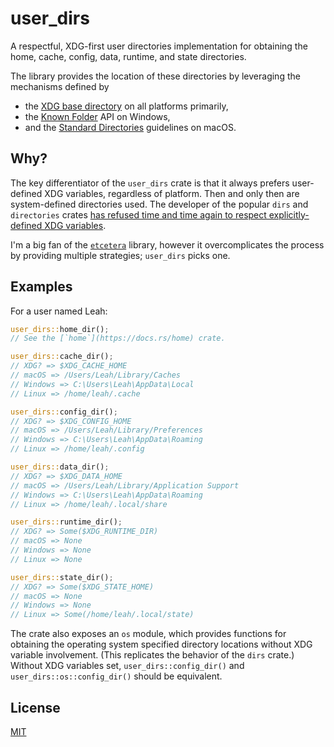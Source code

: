 # user_dirs

A respectful, XDG-first user directories implementation for obtaining the home, cache, config, data, runtime, and state directories.

The library provides the location of these directories by leveraging the mechanisms defined by

- the [XDG base directory](https://standards.freedesktop.org/basedir-spec/basedir-spec-latest.html) on all platforms primarily,
- the [Known Folder](https://msdn.microsoft.com/en-us/library/windows/desktop/dd378457.aspx) API on Windows,
- and the [Standard Directories](https://developer.apple.com/library/content/documentation/FileManagement/Conceptual/FileSystemProgrammingGuide/FileSystemOverview/FileSystemOverview.html#//apple_ref/doc/uid/TP40010672-CH2-SW6) guidelines on macOS.

## Why?

The key differentiator of the `user_dirs` crate is that it always prefers user-defined XDG variables, regardless of platform. Then and only then are system-defined directories used. The developer of the popular `dirs` and `directories` crates [has refused time and time again to respect explicitly-defined XDG variables](https://github.com/dirs-dev/directories-rs/issues/47#issuecomment-478337412).

I'm a big fan of the [`etcetera`](https://docs.rs/etcetera/latest/etcetera/) library, however it overcomplicates the process by providing multiple strategies; `user_dirs` picks one.

## Examples

For a user named Leah:

```rust
user_dirs::home_dir();
// See the [`home`](https://docs.rs/home) crate.

user_dirs::cache_dir();
// XDG? => $XDG_CACHE_HOME
// macOS => /Users/Leah/Library/Caches
// Windows => C:\Users\Leah\AppData\Local
// Linux => /home/leah/.cache

user_dirs::config_dir();
// XDG? => $XDG_CONFIG_HOME
// macOS => /Users/Leah/Library/Preferences
// Windows => C:\Users\Leah\AppData\Roaming
// Linux => /home/leah/.config

user_dirs::data_dir();
// XDG? => $XDG_DATA_HOME
// macOS => /Users/Leah/Library/Application Support
// Windows => C:\Users\Leah\AppData\Roaming
// Linux => /home/leah/.local/share

user_dirs::runtime_dir();
// XDG? => Some($XDG_RUNTIME_DIR)
// macOS => None
// Windows => None
// Linux => None

user_dirs::state_dir();
// XDG? => Some($XDG_STATE_HOME)
// macOS => None
// Windows => None
// Linux => Some(/home/leah/.local/state)
```

The crate also exposes an `os` module, which provides functions for obtaining the operating system specified directory locations without XDG variable involvement. (This replicates the behavior of the `dirs` crate.) Without XDG variables set, `user_dirs::config_dir()` and `user_dirs::os::config_dir()` should be equivalent.

## License

[MIT](LICENSE)

